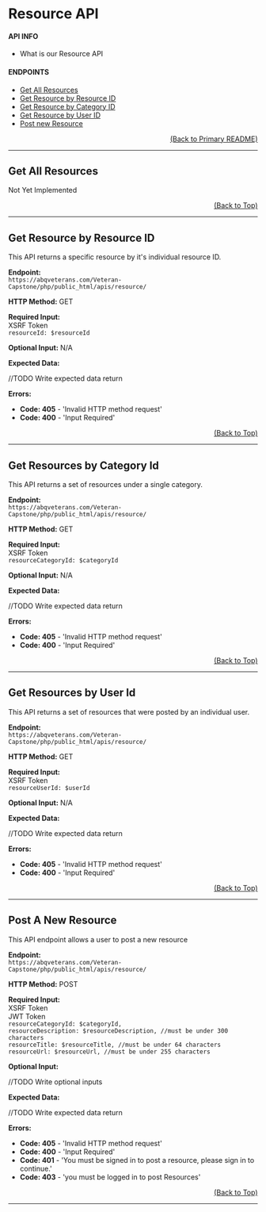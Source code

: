 # Resource API

#### API INFO
* What is our Resource API

#### ENDPOINTS
* [Get All Resources](https://github.com/Veteran-Capstone-Group/Veteran-Resource-WebApp/tree/master/php/public_html/apis/resource#get-all-resources)
* [Get Resource by Resource ID](https://github.com/Veteran-Capstone-Group/Veteran-Resource-WebApp/tree/master/php/public_html/apis/resource#get-resource-by-resource-id)
* [Get Resource by Category ID](https://github.com/Veteran-Capstone-Group/Veteran-Resource-WebApp/tree/master/php/public_html/apis/resource#get-resources-by-category-id)
* [Get Resource by User ID](https://github.com/Veteran-Capstone-Group/Veteran-Resource-WebApp/tree/master/php/public_html/apis/resource#get-resources-by-user-id)
* [Post new Resource](https://github.com/Veteran-Capstone-Group/Veteran-Resource-WebApp/tree/master/php/public_html/apis/resource#post-a-new-resource)

[<p align="right">(Back to Primary README)</p>](https://github.com/Veteran-Capstone-Group/Veteran-Resource-WebApp#API-Documentation)

---

## Get All Resources

Not Yet Implemented

[<p align="right">(Back to Top)</p>](https://github.com/Veteran-Capstone-Group/Veteran-Resource-WebApp/tree/master/php/public_html/apis/resource#Resource-API)

---

## Get Resource by Resource ID

This API returns a specific resource by it's individual resource ID.

**Endpoint:**   
`https://abqveterans.com/Veteran-Capstone/php/public_html/apis/resource/`

**HTTP Method:** GET  

**Required Input:**  
XSRF Token  
`resourceId: $resourceId`

**Optional Input:** N/A 

**Expected Data:** 

//TODO Write expected data return

 
**Errors:**   
* **Code: 405** - 'Invalid HTTP method request'  
* **Code: 400** - 'Input Required'  

[<p align="right">(Back to Top)</p>](https://github.com/Veteran-Capstone-Group/Veteran-Resource-WebApp/tree/master/php/public_html/apis/resource#Resource-API)

---

## Get Resources by Category Id

This API returns a set of resources under a single category.

**Endpoint:**   
`https://abqveterans.com/Veteran-Capstone/php/public_html/apis/resource/`

**HTTP Method:** GET  

**Required Input:**  
XSRF Token  
`resourceCategoryId: $categoryId`

**Optional Input:** N/A 

**Expected Data:** 

//TODO Write expected data return

 
**Errors:**   
* **Code: 405** - 'Invalid HTTP method request'  
* **Code: 400** - 'Input Required'  

[<p align="right">(Back to Top)</p>](https://github.com/Veteran-Capstone-Group/Veteran-Resource-WebApp/tree/master/php/public_html/apis/resource#Resource-API)

---

## Get Resources by User Id

This API returns a set of resources that were posted by an individual user.

**Endpoint:**   
`https://abqveterans.com/Veteran-Capstone/php/public_html/apis/resource/`

**HTTP Method:** GET  

**Required Input:**  
XSRF Token  
`resourceUserId: $userId`

**Optional Input:** N/A 

**Expected Data:** 

//TODO Write expected data return

 
**Errors:**   
* **Code: 405** - 'Invalid HTTP method request'  
* **Code: 400** - 'Input Required'  

[<p align="right">(Back to Top)</p>](https://github.com/Veteran-Capstone-Group/Veteran-Resource-WebApp/tree/master/php/public_html/apis/resource#Resource-API)

---

## Post A New Resource

This API endpoint allows a user to post a new resource

**Endpoint:**   
`https://abqveterans.com/Veteran-Capstone/php/public_html/apis/resource/`

**HTTP Method:** POST  

**Required Input:**  
 XSRF Token  
 JWT Token  
`resourceCategoryId: $categoryId,`   
`resourceDescription: $resourceDescription, //must be under 300 characters`  
`resourceTitle: $resourceTitle, //must be under 64 characters`   
`resourceUrl: $resourceUrl, //must be under 255 characters`  

**Optional Input:**  

//TODO Write optional inputs

**Expected Data:** 

//TODO Write expected data return

 
**Errors:**   
* **Code: 405** - 'Invalid HTTP method request'  
* **Code: 400** - 'Input Required'  
* **Code: 401** - 'You must be signed in to post a resource, please sign in to continue.'
* **Code: 403** - 'you must be logged in to post Resources'  

[<p align="right">(Back to Top)</p>](https://github.com/Veteran-Capstone-Group/Veteran-Resource-WebApp/tree/master/php/public_html/apis/resource#Resource-API)

---
